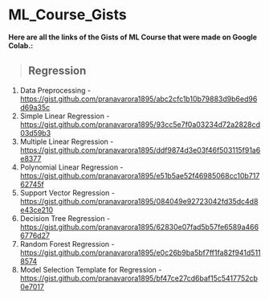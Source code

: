 # ML_Course_Gists

**Here are all the links of the Gists of ML Course that were made on Google Colab.:**


> ## Regression
1.  Data Preprocessing - https://gist.github.com/pranavarora1895/abc2cfc1b10b79883d9b6ed96d69a35c
2.  Simple Linear Regression - https://gist.github.com/pranavarora1895/93cc5e7f0a03234d72a2828cd03d59b3
3.  Multiple Linear Regression - https://gist.github.com/pranavarora1895/ddf9874d3e03f46f503115f91a6e8377
4.  Polynomial Linear Regression - https://gist.github.com/pranavarora1895/e51b5ae52f46985068cc10b71762745f
5.  Support Vector Regression - https://gist.github.com/pranavarora1895/084049e92723042fd35dc4d8e43ce210
6.  Decision Tree Regression - https://gist.github.com/pranavarora1895/62830e07fad5b57fe6589a4666776d27
7.  Random Forest Regression - https://gist.github.com/pranavarora1895/e0c26b9ba5bf7ff1fa82f941d5118574
8.  Model Selection Template for Regression - https://gist.github.com/pranavarora1895/bf47ce27cd6baf15c5417752cb0e7017




